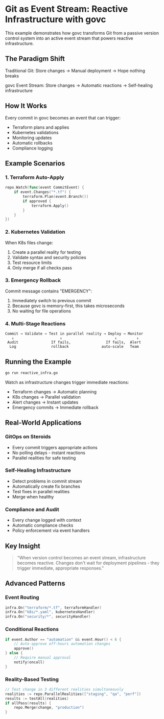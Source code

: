 # Git as Event Stream: Reactive Infrastructure with govc

This example demonstrates how govc transforms Git from a passive version control system into an active event stream that powers reactive infrastructure.

## The Paradigm Shift

Traditional Git: Store changes → Manual deployment → Hope nothing breaks

govc Event Stream: Store changes → Automatic reactions → Self-healing infrastructure

## How It Works

Every commit in govc becomes an event that can trigger:
- Terraform plans and applies
- Kubernetes validations
- Monitoring updates
- Automatic rollbacks
- Compliance logging

## Example Scenarios

### 1. Terraform Auto-Apply
```go
repo.Watch(func(event CommitEvent) {
    if event.Changes("*.tf") {
        terraform.Plan(event.Branch())
        if approved {
            terraform.Apply()
        }
    }
})
```

### 2. Kubernetes Validation
When K8s files change:
1. Create a parallel reality for testing
2. Validate syntax and security policies
3. Test resource limits
4. Only merge if all checks pass

### 3. Emergency Rollback
Commit message contains "EMERGENCY":
1. Immediately switch to previous commit
2. Because govc is memory-first, this takes microseconds
3. No waiting for file operations

### 4. Multi-Stage Reactions
```
Commit → Validate → Test in parallel reality → Deploy → Monitor
   ↓                     ↓                        ↓         ↓
 Audit               If fails,                If fails,  Alert
  Log                rollback               auto-scale   Team
```

## Running the Example

```bash
go run reactive_infra.go
```

Watch as infrastructure changes trigger immediate reactions:
- Terraform changes → Automatic planning
- K8s changes → Parallel validation
- Alert changes → Instant updates
- Emergency commits → Immediate rollback

## Real-World Applications

### GitOps on Steroids
- Every commit triggers appropriate actions
- No polling delays - instant reactions
- Parallel realities for safe testing

### Self-Healing Infrastructure
- Detect problems in commit stream
- Automatically create fix branches
- Test fixes in parallel realities
- Merge when healthy

### Compliance and Audit
- Every change logged with context
- Automatic compliance checks
- Policy enforcement via event handlers

## Key Insight

> "When version control becomes an event stream, infrastructure becomes reactive. 
> Changes don't wait for deployment pipelines - they trigger immediate, 
> appropriate responses."

## Advanced Patterns

### Event Routing
```go
infra.On("terraform/*.tf", terraformHandler)
infra.On("k8s/*.yaml", kubernetesHandler)  
infra.On("security/*", securityHandler)
```

### Conditional Reactions
```go
if event.Author == "automation" && event.Hour() < 6 {
    // Auto-approve off-hours automation changes
    approve()
} else {
    // Require manual approval
    notify(oncall)
}
```

### Reality-Based Testing
```go
// Test change in 3 different realities simultaneously
realities := repo.ParallelRealities(["staging", "qa", "perf"])
results := testAll(realities)
if allPass(results) {
    repo.Merge(change, "production")
}
```